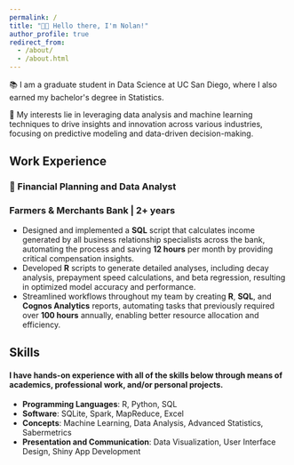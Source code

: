 ```yaml
---
permalink: /
title: "👋🏻 Hello there, I'm Nolan!"
author_profile: true
redirect_from: 
  - /about/
  - /about.html
---
```


📚 I am a graduate student in Data Science at UC San Diego, where I also earned my bachelor's degree in Statistics.

🔬 My interests lie in leveraging data analysis and machine learning techniques to drive insights and innovation across various industries, focusing on predictive modeling and data-driven decision-making. 


## Work Experience
### 🏦 Financial Planning and Data Analyst
### Farmers & Merchants Bank | 2+ years

- Designed and implemented a **SQL** script that calculates income generated by all business relationship specialists across the bank, automating the process and saving **12 hours** per month by providing critical compensation insights.
- Developed **R** scripts to generate detailed analyses, including decay analysis, prepayment speed calculations, and beta regression, resulting in optimized model accuracy and performance.
- Streamlined workflows throughout my team by creating **R**, **SQL**, and **Cognos Analytics** reports, automating tasks that previously required over **100 hours** annually, enabling better resource allocation and efficiency.


## Skills
#### I have hands-on experience with all of the skills below through means of academics, professional work, and/or personal projects.
- **Programming Languages**: R, Python, SQL
- **Software**: SQLite, Spark, MapReduce, Excel
- **Concepts**: Machine Learning, Data Analysis, Advanced Statistics, Sabermetrics
- **Presentation and Communication**: Data Visualization, User Interface Design, Shiny App Development
